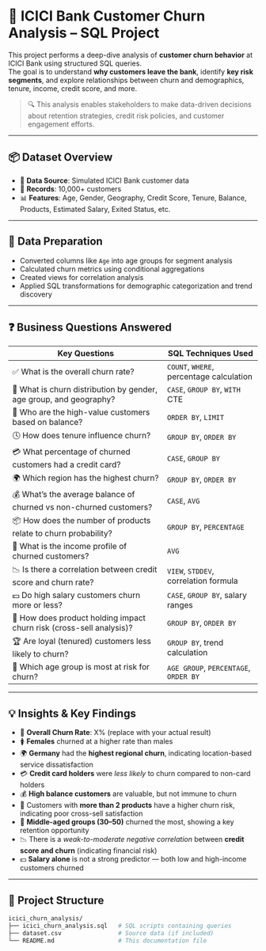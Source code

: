 # 🏦 ICICI Bank Customer Churn Analysis – SQL Project

This project performs a deep-dive analysis of **customer churn behavior** at ICICI Bank using structured SQL queries.  
The goal is to understand **why customers leave the bank**, identify **key risk segments**, and explore relationships between churn and demographics, tenure, income, credit score, and more.

> 🔍 This analysis enables stakeholders to make data-driven decisions about retention strategies, credit risk policies, and customer engagement efforts.

---

## 📦 Dataset Overview

- 🧾 **Data Source**: Simulated ICICI Bank customer data  
- 👥 **Records**: 10,000+ customers  
- 📊 **Features**: Age, Gender, Geography, Credit Score, Tenure, Balance, Products, Estimated Salary, Exited Status, etc.

---

## 🧹 Data Preparation

- Converted columns like `Age` into age groups for segment analysis
- Calculated churn metrics using conditional aggregations
- Created views for correlation analysis
- Applied SQL transformations for demographic categorization and trend discovery

---

## ❓ Business Questions Answered

| Key Questions                                                                                 | SQL Techniques Used                      |
|-----------------------------------------------------------------------------------------------|-------------------------------------------|
| ✅ What is the overall churn rate?                                                             | `COUNT`, `WHERE`, percentage calculation |
| 👥 What is churn distribution by gender, age group, and geography?                             | `CASE`, `GROUP BY`, `WITH` CTE           |
| 💸 Who are the high-value customers based on balance?                                          | `ORDER BY`, `LIMIT`                      |
| 🕓 How does tenure influence churn?                                                            | `GROUP BY`, `ORDER BY`                   |
| 💳 What percentage of churned customers had a credit card?                                     | `CASE`, `GROUP BY`                       |
| 🌍 Which region has the highest churn?                                                         | `GROUP BY`, `ORDER BY`                   |
| 💰 What’s the average balance of churned vs non-churned customers?                             | `CASE`, `AVG`                            |
| 📦 How does the number of products relate to churn probability?                                | `GROUP BY`, `PERCENTAGE`                 |
| 🧾 What is the income profile of churned customers?                                             | `AVG`                                    |
| 📉 Is there a correlation between credit score and churn rate?                                 | `VIEW`, `STDDEV`, correlation formula    |
| 💵 Do high salary customers churn more or less?                                                | `CASE`, `GROUP BY`, salary ranges        |
| 🔁 How does product holding impact churn risk (cross-sell analysis)?                           | `GROUP BY`, `ORDER BY`                   |
| 🏆 Are loyal (tenured) customers less likely to churn?                                         | `GROUP BY`, trend calculation            |
| 👶 Which age group is most at risk for churn?                                                  | `AGE GROUP`, `PERCENTAGE`, `ORDER BY`    |

---

## 💡 Insights & Key Findings

- 🔻 **Overall Churn Rate**: X% (replace with your actual result)
- 🚺 **Females** churned at a higher rate than males
- 🌍 **Germany** had the **highest regional churn**, indicating location-based service dissatisfaction
- 💳 **Credit card holders** were *less likely* to churn compared to non-card holders
- 💰 **High balance customers** are valuable, but not immune to churn
- 🧾 Customers with **more than 2 products** have a higher churn risk, indicating poor cross-sell satisfaction
- 🎯 **Middle-aged groups (30–50)** churned the most, showing a key retention opportunity
- 📉 There is a *weak-to-moderate negative correlation* between **credit score and churn** (indicating financial risk)
- 💵 **Salary alone** is not a strong predictor — both low and high-income customers churned

---

## 📁 Project Structure

```bash
icici_churn_analysis/
├── icici_churn_analysis.sql   # SQL scripts containing queries
├── dataset.csv                # Source data (if included)
└── README.md                  # This documentation file
